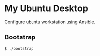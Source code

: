 My Ubuntu Desktop
===

Configure ubuntu workstation using Ansible.

## Bootstrap

```shell\
$ ./bootstrap
```

